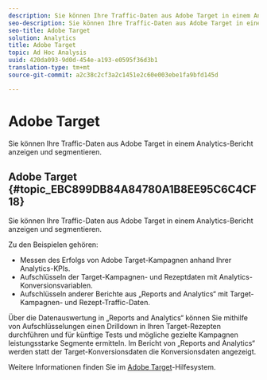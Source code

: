 ```yaml
---
description: Sie können Ihre Traffic-Daten aus Adobe Target in einem Analytics-Bericht anzeigen und segmentieren.
seo-description: Sie können Ihre Traffic-Daten aus Adobe Target in einem Analytics-Bericht anzeigen und segmentieren.
seo-title: Adobe Target
solution: Analytics
title: Adobe Target
topic: Ad Hoc Analysis
uuid: 420da093-9d0d-454e-a193-e0595f36d3b1
translation-type: tm+mt
source-git-commit: a2c38c2cf3a2c1451e2c60e003ebe1fa9bfd145d

---
```



# Adobe Target

Sie können Ihre Traffic-Daten aus Adobe Target in einem Analytics-Bericht anzeigen und segmentieren.

## Adobe Target {#topic_EBC899DB84A84780A1B8EE95C6C4CF18}

Sie können Ihre Traffic-Daten aus Adobe Target in einem Analytics-Bericht anzeigen und segmentieren.

Zu den Beispielen gehören:

* Messen des Erfolgs von Adobe Target-Kampagnen anhand Ihrer Analytics-KPIs.
* Aufschlüsseln der Target-Kampagnen- und Rezeptdaten mit Analytics-Konversionsvariablen.
* Aufschlüsseln anderer Berichte aus „Reports and Analytics“ mit Target-Kampagnen- und Rezept-Traffic-Daten.

Über die Datenauswertung in „Reports and Analytics“ können Sie mithilfe von Aufschlüsselungen einen Drilldown in Ihren Target-Rezepten durchführen und für künftige Tests und mögliche gezielte Kampagnen leistungsstarke Segmente ermitteln. Im Bericht von „Reports and Analytics“ werden statt der Target-Konversionsdaten die Konversionsdaten angezeigt.

Weitere Informationen finden Sie im [Adobe Target](https://marketing.adobe.com/resources/help/en_US/target/)-Hilfesystem.
